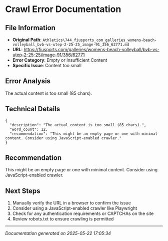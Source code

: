 # Crawl Error Documentation

## File Information
- **Original Path**: `Athletics\744_fiusports_com_galleries_womens-beach-volleyball_bvb-vs-utep-2-25-25_image-91_356_62771.md`
- **URL**: https://fiusports.com/galleries/womens-beach-volleyball/bvb-vs-utep-2-25-25/image-91/356/62771
- **Error Category**: Empty or Insufficient Content
- **Specific Issue**: Content too small

## Error Analysis
The actual content is too small (85 chars).

## Technical Details
```
{
  "description": "The actual content is too small (85 chars).",
  "word_count": 12,
  "recommendation": "This might be an empty page or one with minimal content. Consider using JavaScript-enabled crawler."
}
```

## Recommendation
This might be an empty page or one with minimal content. Consider using JavaScript-enabled crawler.

## Next Steps
1. Manually verify the URL in a browser to confirm the issue
2. Consider using a JavaScript-enabled crawler like Playwright
3. Check for any authentication requirements or CAPTCHAs on the site
4. Review robots.txt to ensure crawling is permitted

---
*Documentation generated on 2025-05-22 17:05:34*
